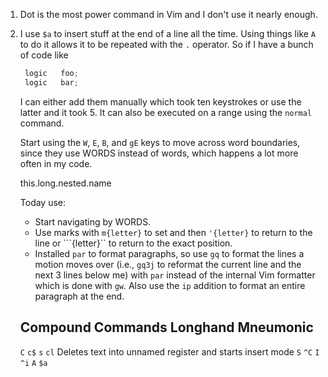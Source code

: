 1. Dot is the most power command in Vim and I don't use it nearly enough.

2. I use `$a` to insert stuff at the end of a line all the time.  Using things
   like `A` to do it allows it to be repeated with the `.` operator.  So if I
   have a bunch of code like

   ```verilog
    logic   foo;
    logic   bar;
   ```
   I can either add them manually which took ten keystrokes or use the latter
   and it took 5.  It can also be executed on a range using the `normal`
   command.

   Start using the `W`, `E`, `B`, and `gE` keys to move across word boundaries,
   since they use WORDS instead of words, which happens a lot more often in my
   code.

   this.long.nested.name

   Today use:
   - Start navigating by WORDS.
   - Use marks with `m{letter}` to set and then `'{letter}` to return to the
     line or ```{letter}`` to return to the exact position.
   - Installed `par` to format paragraphs, so use `gq` to format the lines a
     motion moves over (i.e., `gq3j` to reformat the current line and the next 3
     lines below me) with `par` instead of the internal Vim formatter which is
     done with `gw`. Also use the `ip` addition to format an entire paragraph at
     the end.
   
   Compound Commands    Longhand        Mneumonic
   ---------------------------------------------------------------------------
   `C`                  `c$`
   `s`                  `cl`            Deletes text into unnamed register and
                                        starts insert mode
   `S`                  `^C`
   `I`                  `^i`
   `A`                  `$a`




